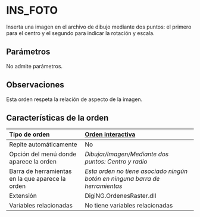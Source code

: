 # INS\_FOTO

Inserta una imagen en el archivo de dibujo mediante dos puntos: el primero para el centro y el segundo para indicar la rotación y escala.

## Parámetros

No admite parámetros.

## Observaciones

Esta orden respeta la relación de aspecto de la imagen.

## Características de la orden

| Tipo de orden | [Orden interactiva]() |
| :--- | :--- |
| Repite automáticamente | No |
| Opción del menú donde aparece la orden | _Dibujar/Imagen/Mediante dos puntos: Centro y radio_ |
| Barra de herramientas en la que aparece la orden | _Esta orden no tiene asociado ningún botón en ninguna barra de herramientas_ |
| Extensión | DigiNG.OrdenesRaster.dll |
| Variables relacionadas | No tiene variables relacionadas |


